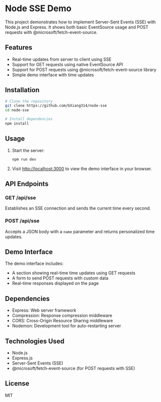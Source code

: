 # Node SSE Demo

This project demonstrates how to implement Server-Sent Events (SSE) with Node.js and Express. It shows both basic EventSource usage and POST requests with @microsoft/fetch-event-source.

## Features

- Real-time updates from server to client using SSE
- Support for GET requests using native EventSource API
- Support for POST requests using @microsoft/fetch-event-source library
- Simple demo interface with time updates

## Installation

```bash
# Clone the repository
git clone https://github.com/GXiang314/node-sse
cd node-sse

# Install dependencies
npm install
```

## Usage

1. Start the server:

    ```bash
    npm run dev
    ```

2. Visit <http://localhost:3000> to view the demo interface in your browser.

## API Endpoints

### GET /api/sse

Establishes an SSE connection and sends the current time every second.

### POST /api/sse

Accepts a JSON body with a `name` parameter and returns personalized time updates.

## Demo Interface

The demo interface includes:

- A section showing real-time time updates using GET requests
- A form to send POST requests with custom data
- Real-time responses displayed on the page

## Dependencies

- Express: Web server framework
- Compression: Response compression middleware
- CORS: Cross-Origin Resource Sharing middleware
- Nodemon: Development tool for auto-restarting server

## Technologies Used

- Node.js
- Express.js
- Server-Sent Events (SSE)
- @microsoft/fetch-event-source (for POST requests with SSE)

## License

MIT
